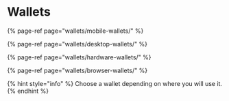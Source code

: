 # Wallets

{% page-ref page="wallets/mobile-wallets/" %}

{% page-ref page="wallets/desktop-wallets/" %}

{% page-ref page="wallets/hardware-wallets/" %}

{% page-ref page="wallets/browser-wallets/" %}

{% hint style="info" %}
Choose a wallet depending on where you will use it.
{% endhint %}

